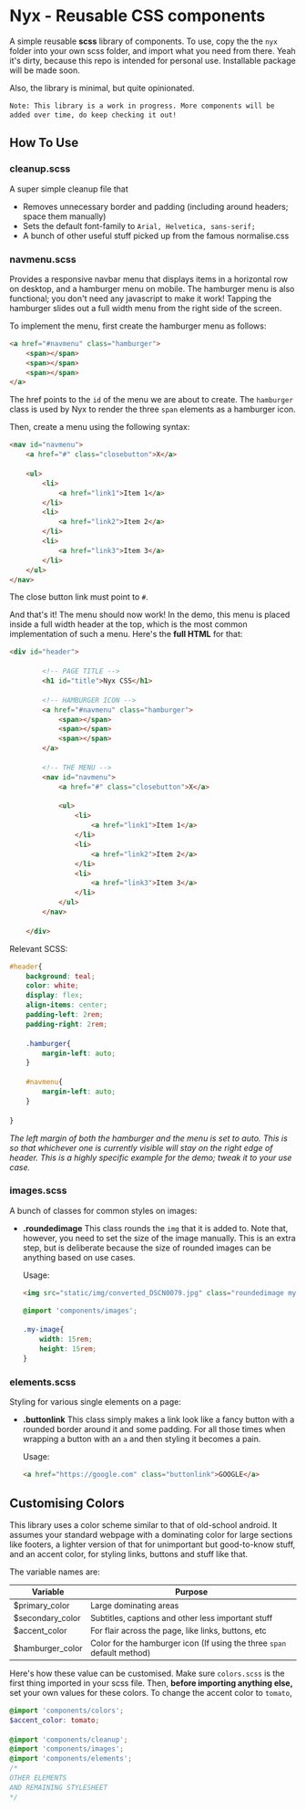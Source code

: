 # Nyx - Reusable CSS components
A simple reusable **scss** library of components. To use, copy the the `nyx` folder into your own scss folder, and import what you need from there. Yeah it's dirty, because this repo is intended for personal use. Installable package will be made soon.

Also, the library is minimal, but quite opinionated.

```
Note: This library is a work in progress. More components will be added over time, do keep checking it out!
```

## How To Use
### cleanup.scss
A super simple cleanup file that 
* Removes unnecessary border and padding (including around headers; space them manually)
* Sets the default font-family to `Arial, Helvetica, sans-serif;`
* A bunch of other useful stuff picked up from the famous normalise.css

### navmenu.scss
Provides a responsive navbar menu that displays items in a horizontal row on desktop, and a hamburger menu on mobile. The hamburger menu is also functional; you don't need any javascript to make it work! Tapping the hamburger slides out a full width menu from the right side of the screen. 

To implement the menu, first create the hamburger menu as follows:
```html
<a href="#navmenu" class="hamburger">
    <span></span>
    <span></span>
    <span></span>
</a>
```
The href points to the `id` of the menu we are about to create. The `hamburger` class is used by Nyx to render the three `span` elements as a hamburger icon.

Then, create a menu using the following syntax:
```html
<nav id="navmenu">
    <a href="#" class="closebutton">X</a>

    <ul>
        <li>
            <a href="link1">Item 1</a>
        </li>
        <li>
            <a href="link2">Item 2</a>
        </li>
        <li>
            <a href="link3">Item 3</a>
        </li>                        
    </ul>
</nav>
```
The close button link must point to `#`.

And that's it! The menu should now work! In the demo, this menu is placed inside a full width header at the top, which is the most common implementation of such a menu. Here's the **full HTML** for that:

```html
<div id="header">

        <!-- PAGE TITLE -->
        <h1 id="title">Nyx CSS</h1>

        <!-- HAMBURGER ICON -->
        <a href="#navmenu" class="hamburger">
            <span></span>
            <span></span>
            <span></span>
        </a>

        <!-- THE MENU -->
        <nav id="navmenu">
            <a href="#" class="closebutton">X</a>

            <ul>
                <li>
                    <a href="link1">Item 1</a>
                </li>
                <li>
                    <a href="link2">Item 2</a>
                </li>
                <li>
                    <a href="link3">Item 3</a>
                </li>                       
            </ul>
        </nav>
        
    </div>
```
Relevant SCSS:
```scss
#header{
    background: teal;
    color: white;
    display: flex;
    align-items: center;
    padding-left: 2rem;
    padding-right: 2rem;    

    .hamburger{
        margin-left: auto;
    }

    #navmenu{
        margin-left: auto;
    }
    
}
```

*The left margin of both the hamburger and the menu is set to auto. This is so that whichever one is currently visible will stay on the right edge of header. This is a highly specific example for the demo; tweak it to your use case.*


### images.scss
A bunch of classes for common styles on images:

*   **.roundedimage**
    This class rounds the `img` that it is added to. Note that, however, you need to set the size of the image manually. This is an extra step, but is deliberate because the size of rounded images can be anything based on use cases.  

    Usage:
    ```html
    <img src="static/img/converted_DSCN0079.jpg" class="roundedimage my-image">
    ```
    ```scss
    @import 'components/images';

    .my-image{
        width: 15rem;
        height: 15rem;
    }
    ```

### elements.scss
Styling for various single elements on a page:

*   **.buttonlink**
    This class simply makes a link look like a fancy button with a rounded border around it and some padding. For all those times when wrapping a button with an `a` and then styling it becomes a pain.  

    Usage:
    ```html
    <a href="https://google.com" class="buttonlink">GOOGLE</a>
    ```

## Customising Colors
This library uses a color scheme similar to that of old-school android. It assumes your standard webpage with a dominating color for large sections like footers, a lighter version of that for unimportant but good-to-know stuff, and an accent color, for styling links, buttons and stuff like that.

The variable names are:

Variable | Purpose
---------|--------
$primary_color|Large dominating areas
$secondary_color|Subtitles, captions and other less important stuff
$accent_color|For flair across the page, like links, buttons, etc
$hamburger_color|Color for the hamburger icon (If using the three `span` default method)

Here's how these value can be customised. Make sure ``colors.scss`` is the first thing imported in your scss file. Then, **before importing anything else,** set your own values for these colors. To change the accent color to `tomato`,

```scss
@import 'components/colors';
$accent_color: tomato;

@import 'components/cleanup';
@import 'components/images';
@import 'components/elements';
/* 
OTHER ELEMENTS
AND REMAINING STYLESHEET
*/
```